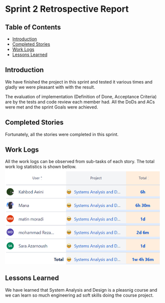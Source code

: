 # Sprint 2 Retrospective Report

## Table of Contents
- [Introduction](#introduction)
- [Completed Stories](#completed-stories)
- [Work Logs](#work-logs)
- [Lessons Learned](#lessons-learned)

## Introduction
We have finished the project in this sprint and tested it various times and gladly we were pleasant with with the result.

The evaluation of implementation (Definition of Done, Acceptance Criteria) are by the tests and code review each member had. All the DoDs and ACs were met and the sprint Goals were achieved.

## Completed Stories
Fortunately, all the stories were completed in this sprint.

## Work Logs
All the work logs can be observed from sub-tasks of each story. The total work log statistics is shown bellow.
![Work Logs](./img/Sprint2%20worklog.png)

## Lessons Learned
We have learned that System Analysis and Design is a pleasnig course and we can learn so much engineering ad soft skills doing the course project.
